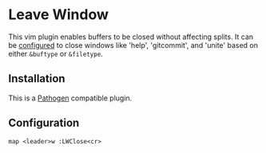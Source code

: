 # Leave Window

This vim plugin enables buffers to be closed without affecting splits.  It can
be [configured] to close windows like 'help', 'gitcommit', and 'unite' based on
either `&buftype` or `&filetype`.

## Installation

This is a [Pathogen] compatible plugin.

## Configuration

```vim
map <leader>w :LWClose<cr>
```

[Pathogen]:http://github.com/tpope/vim-pathogen
[configured]:doc/leave_window.txt
